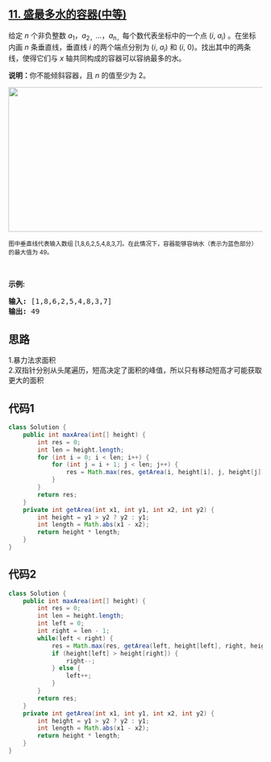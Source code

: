 ## [11. 盛最多水的容器(中等)](https://leetcode-cn.com/problems/container-with-most-water/)
<div class="notranslate"><p>给定 <em>n</em> 个非负整数 <em>a</em><sub>1</sub>，<em>a</em><sub>2，</sub>...，<em>a</em><sub>n，</sub>每个数代表坐标中的一个点&nbsp;(<em>i</em>,&nbsp;<em>a<sub>i</sub></em>) 。在坐标内画 <em>n</em> 条垂直线，垂直线 <em>i</em>&nbsp;的两个端点分别为&nbsp;(<em>i</em>,&nbsp;<em>a<sub>i</sub></em>) 和 (<em>i</em>, 0)。找出其中的两条线，使得它们与&nbsp;<em>x</em>&nbsp;轴共同构成的容器可以容纳最多的水。</p>

<p><strong>说明：</strong>你不能倾斜容器，且&nbsp;<em>n</em>&nbsp;的值至少为 2。</p>

<p><img style="height: 287px; width: 600px;" src="https://aliyun-lc-upload.oss-cn-hangzhou.aliyuncs.com/aliyun-lc-upload/uploads/2018/07/25/question_11.jpg" alt=""></p>

<p><small>图中垂直线代表输入数组 [1,8,6,2,5,4,8,3,7]。在此情况下，容器能够容纳水（表示为蓝色部分）的最大值为&nbsp;49。</small></p>

<p>&nbsp;</p>

<p><strong>示例:</strong></p>

<pre><strong>输入:</strong> [1,8,6,2,5,4,8,3,7]
<strong>输出:</strong> 49</pre>
</div>

## 思路
1.暴力法求面积  
2.双指针分别从头尾遍历，短高决定了面积的峰值，所以只有移动短高才可能获取更大的面积

## 代码1
```java
class Solution {
    public int maxArea(int[] height) {
        int res = 0;
        int len = height.length;
        for (int i = 0; i < len; i++) {
            for (int j = i + 1; j < len; j++) {
                res = Math.max(res, getArea(i, height[i], j, height[j]));
            }
        }
        return res;
    }
    private int getArea(int x1, int y1, int x2, int y2) {
        int height = y1 > y2 ? y2 : y1;
        int length = Math.abs(x1 - x2);
        return height * length;
    }
}
```
## 代码2
```java
class Solution {
    public int maxArea(int[] height) {
        int res = 0;
        int len = height.length;
        int left = 0;
        int right = len - 1;
        while(left < right) {
            res = Math.max(res, getArea(left, height[left], right, height[right]));
            if (height[left] > height[right]) {
                right--;
            } else {
                left++;
            }
        }
        return res;
    }
    private int getArea(int x1, int y1, int x2, int y2) {
        int height = y1 > y2 ? y2 : y1;
        int length = Math.abs(x1 - x2);
        return height * length;
    }
}
```